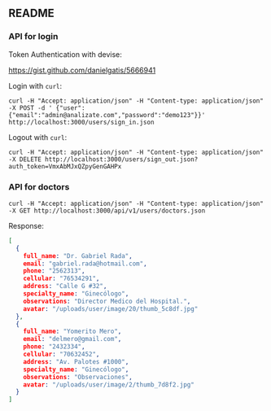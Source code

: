 ## README

### API for login

Token Authentication with devise:

https://gist.github.com/danielgatis/5666941

Login with `curl`:

```console
curl -H "Accept: application/json" -H "Content-type: application/json" -X POST -d ' {"user":{"email":"admin@analizate.com","password":"demo123"}}'  http://localhost:3000/users/sign_in.json
```

Logout with `curl`:

```console
curl -H "Accept: application/json" -H "Content-type: application/json" -X DELETE http://localhost:3000/users/sign_out.json?auth_token=VmxAbMJxQZpyGenGAHPx
```

### API for doctors

```console
curl -H "Accept: application/json" -H "Content-type: application/json" -X GET http://localhost:3000/api/v1/users/doctors.json
```

Response:

```json
[
  {
    full_name: "Dr. Gabriel Rada",
    email: "gabriel.rada@hotmail.com",
    phone: "2562313",
    cellular: "76534291",
    address: "Calle G #32",
    specialty_name: "Ginecólogo",
    observations: "Director Medico del Hospital.",
    avatar: "/uploads/user/image/20/thumb_5c8df.jpg"
  },
  {
    full_name: "Yomerito Mero",
    email: "delmero@gmail.com",
    phone: "2432334",
    cellular: "70632452",
    address: "Av. Palotes #1000",
    specialty_name: "Ginecólogo",
    observations: "Observaciones",
    avatar: "/uploads/user/image/2/thumb_7d8f2.jpg"
  }
]
```
